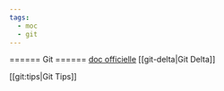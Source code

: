 ```yaml
---
tags:
  - moc
  - git
---
```


====== Git ======
[doc officielle](https://git-scm.com/docs)
[[git-delta|Git Delta]]

[[git:tips|Git Tips]]